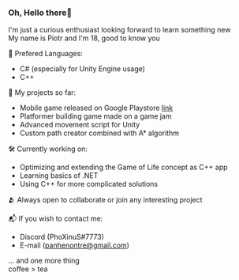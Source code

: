 ### Oh, Hello there👋
I'm just a curious enthusiast looking forward to learn something new  
My name is Piotr and I'm 18, good to know you  
  
💬 Prefered Languages:  
- C# (especially for Unity Engine usage)  
- C++  

📖 My projects so far:  
- Mobile game released on Google Playstore [link](https://play.google.com/store/apps/details?id=com.PXStudios.BounceUp)  
- Platformer building game made on a game jam  
- Advanced movement script for Unity  
- Custom path creator combined with A* algorithm  
  
🛠️ Currently working on:  
- Optimizing and extending the Game of Life concept as C++ app  
- Learning basics of .NET  
- Using C++ for more complicated solutions  
  

🫂 Always open to collaborate or join any interesting project  

  
📬 If you wish to contact me:  
- Discord (PhoXinuS#7773)  
- E-mail (panhenontre@gmail.com)  

... and one more thing  
coffee > tea
